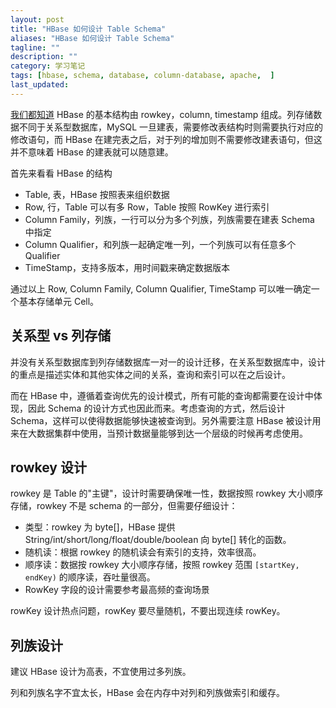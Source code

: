 ```yaml
---
layout: post
title: "HBase 如何设计 Table Schema"
aliases: "HBase 如何设计 Table Schema"
tagline: ""
description: ""
category: 学习笔记
tags: [hbase, schema, database, column-database, apache,  ]
last_updated:
---
```


[我们都知道](/post/2017/02/hbase-introduction-and-use.html) HBase 的基本结构由 rowkey，column, timestamp 组成。列存储数据不同于关系型数据库，MySQL 一旦建表，需要修改表结构时则需要执行对应的修改语句，而 HBase 在建完表之后，对于列的增加则不需要修改建表语句，但这并不意味着 HBase 的建表就可以随意建。

首先来看看 HBase 的结构

- Table, 表，HBase 按照表来组织数据
- Row, 行，Table 可以有多 Row，Table 按照 RowKey 进行索引
- Column Family，列族，一行可以分为多个列族，列族需要在建表 Schema 中指定
- Column Qualifier，和列族一起确定唯一列，一个列族可以有任意多个 Qualifier
- TimeStamp，支持多版本，用时间戳来确定数据版本

通过以上 Row, Column Family, Column Qualifier, TimeStamp 可以唯一确定一个基本存储单元 Cell。

## 关系型 vs 列存储

并没有关系型数据库到列存储数据库一对一的设计迁移，在关系型数据库中，设计的重点是描述实体和其他实体之间的关系，查询和索引可以在之后设计。

而在 HBase 中，遵循着查询优先的设计模式，所有可能的查询都需要在设计中体现，因此 Schema 的设计方式也因此而来。考虑查询的方式，然后设计 Schema，这样可以使得数据能够快速被查询到。另外需要注意 HBase 被设计用来在大数据集群中使用，当预计数据量能够到达一个层级的时候再考虑使用。

## rowkey 设计

rowkey 是 Table 的"主键"，设计时需要确保唯一性，数据按照 rowkey 大小顺序存储，rowkey 不是 schema 的一部分，但需要仔细设计：

- 类型：rowkey 为 byte[]，HBase 提供 String/int/short/long/float/double/boolean 向 byte[] 转化的函数。
- 随机读：根据 rowkey 的随机读会有索引的支持，效率很高。
- 顺序读：数据按 rowkey 大小顺序存储，按照 rowkey 范围 `[startKey, endKey)` 的顺序读，吞吐量很高。
- RowKey 字段的设计需要参考最高频的查询场景

rowKey 设计热点问题，rowKey 要尽量随机，不要出现连续 rowKey。

## 列族设计

建议 HBase 设计为高表，不宜使用过多列族。

列和列族名字不宜太长，HBase 会在内存中对列和列族做索引和缓存。
